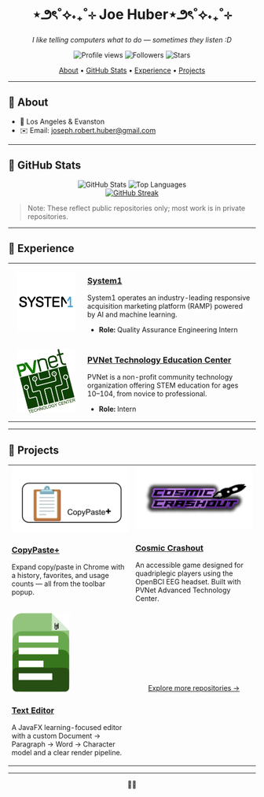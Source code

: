 <div align="center">
  <h1>⋆౨ৎ˚⟡˖₊˚⊹  Joe Huber⋆౨ৎ˚⟡˖₊˚⊹  </h1>
  <p><em>I like telling computers what to do — sometimes they listen :D</em></p>
  <p>
    <img alt="Profile views" src="https://komarev.com/ghpvc/?username=joe-huber&style=for-the-badge&color=8A2BE2" />
    <img alt="Followers" src="https://img.shields.io/github/followers/Joe-Huber?style=for-the-badge&color=8A2BE2" />
    <img alt="Stars" src="https://img.shields.io/github/stars/Joe-Huber?style=for-the-badge&color=8A2BE2" />
  </p>
</div>

<p align="center">
  <a href="#-about">About</a> •
  <a href="#-github-stats">GitHub Stats</a> •
  <a href="#-experience">Experience</a> •
  <a href="#-projects">Projects</a>
</p>

---

## 💜 About
- 📍 Los Angeles & Evanston
- ✉️ Email: <a href="mailto:joseph.robert.huber@gmail.com">joseph.robert.huber@gmail.com</a>

---

## 💜 GitHub Stats
<div align="center">
  <img src="https://github-readme-stats.vercel.app/api?username=joe-huber&show_icons=true&theme=midnight-purple" alt="GitHub Stats" height="160" />
  <img src="https://github-readme-stats.vercel.app/api/top-langs/?username=joe-huber&layout=compact&theme=midnight-purple" alt="Top Languages" height="160" />
  <br/>
  <a href="https://git.io/streak-stats">
    <img src="https://streak-stats.demolab.com/?user=Joe-Huber&theme=violet-punch" alt="GitHub Streak" height="160" />
  </a>
</div>

> Note: These reflect public repositories only; most work is in private repositories.

---

## 💜 Experience
<table>
  <tr>
    <td width="140" align="center">
      <img src="docs/system1-logo.webp" alt="System1 Logo" width="120" />
    </td>
    <td>
      <h3><a href="https://system1.com/">System1</a></h3>
      <p>
        System1 operates an industry-leading responsive acquisition marketing platform (RAMP) powered by AI and machine learning.
      </p>
      <ul>
        <li><strong>Role:</strong> Quality Assurance Engineering Intern</li>
      </ul>
    </td>
  </tr>
  <tr>
    <td width="140" align="center">
      <img src="docs/pvnet-logo.jpg" alt="PVNet Logo" width="120" />
    </td>
    <td>
      <h3><a href="https://www.pvnet.com/">PVNet Technology Education Center</a></h3>
      <p>
        PVNet is a non-profit community technology organization offering STEM education for ages 10–104, from novice to professional.
      </p>
      <ul>
        <li><strong>Role:</strong> Intern</li>
      </ul>
    </td>
  </tr>
</table>

---

## 💜 Projects
<table>
  <tr>
    <td width="50%" valign="top">
      <a href="https://github.com/Joe-Huber/CopyPastePlus">
        <img src="docs/copypasteplus-banner.png" alt="CopyPaste+" width="100%" />
      </a>
      <h3><a href="https://github.com/Joe-Huber/CopyPastePlus">CopyPaste+</a></h3>
      <p>
        Expand copy/paste in Chrome with a history, favorites, and usage counts — all from the toolbar popup.
      </p>
    </td>
    <td width="50%" valign="top">
      <a href="https://github.com/moonish1211/Cosmic-Crashout-Public">
        <img src="docs/cosmic-crashout-logo.png" alt="Cosmic Crashout" width="100%" />
      </a>
      <h3><a href="https://github.com/moonish1211/Cosmic-Crashout-Public">Cosmic Crashout</a></h3>
      <p>
        An accessible game designed for quadriplegic players using the OpenBCI EEG headset. Built with PVNet Advanced Technology Center.
      </p>
    </td>
  </tr>
  <tr>
    <td width="50%" valign="top">
      <a href="https://github.com/Joe-Huber/Text-Editor">
        <img src="docs/text-editor-logo.png" alt="Text Editor" width="50%" />
      </a>
      <h3><a href="https://github.com/Joe-Huber/Text-Editor">Text Editor</a></h3>
      <p>
        A JavaFX learning-focused editor with a custom Document → Paragraph → Word → Character model and a clear render pipeline.
      </p>
    </td>
    <td width="50%" valign="middle" align="center">
      <p><a href="https://github.com/Joe-Huber?tab=repositories">Explore more repositories →</a></p>
    </td>
  </tr>
</table>

---

<p align="center">🫶💜</p>
